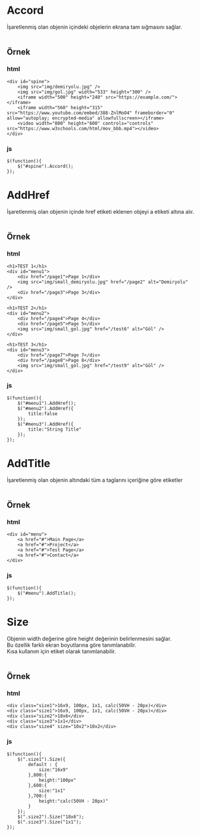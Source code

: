 # Accord
İşaretlenmiş olan objenin içindeki objelerin ekrana tam sığmasını sağlar.
<br /><br />
## Örnek
### html
```
<div id="spine">
    <img src="img/demiryolu.jpg" />
    <img src="img/gol.jpg" width="533" height="300" />
    <iframe width="500" height="240" src="https://example.com/"></iframe>
    <iframe width="560" height="315" src="https://www.youtube.com/embed/388-ZnlMoO4" frameborder="0" allow="autoplay; encrypted-media" allowfullscreen></iframe>
    <video width="800" height="600" controls="controls" src="https://www.w3schools.com/html/mov_bbb.mp4"></video>
</div>
```
### js
```
$(function(){
    $("#spine").Accord();
});
```




# AddHref
İşaretlenmiş olan objenin içinde href etiketi eklenen objeyi a etiketi altına alır.
<br /><br />
## Örnek
### html
```
<h1>TEST 1</h1>
<div id="menu1">
    <div href="/page1">Page 1</div>
    <img src="img/small_demiryolu.jpg" href="/page2" alt="Demiryolu" />
    <div href="/page3">Page 3</div>
</div>

<h1>TEST 2</h1>
<div id="menu2">
    <div href="/page4">Page 4</div>
    <div href="/page5">Page 5</div>
    <img src="img/small_gol.jpg" href="/test6" alt="Göl" />
</div>

<h1>TEST 3</h1>
<div id="menu3">
    <div href="/page7">Page 7</div>
    <div href="/page8">Page 8</div>
    <img src="img/small_gol.jpg" href="/test9" alt="Göl" />
</div>
```
### js
```
$(function(){
    $("#menu1").AddHref();
    $("#menu2").AddHref({
        title:false
    });
    $("#menu3").AddHref({
        title:"String Title"
    });
});
```



# AddTitle
İşaretlenmiş olan objenin altındaki tüm a taglarını içeriğine göre etiketler
<br /><br />
## Örnek
### html
```
<div id="menu">
    <a href="#">Main Page</a>
    <a href="#">Project</a>
    <a href="#">Test Page</a>
    <a href="#">Contact</a>
</div>
```
### js
```
$(function(){
    $("#menu").AddTitle();
});
```

# Size
Objenin width değerine göre height değerinin belirlenmesini sağlar.<br />
Bu özellik farklı ekran boyutlarına göre tanımlanabilir.<br />
Kısa kullanım için etiket olarak tanımlanabilir.
<br /><br />
## Örnek
### html
```
<div class="size1">16x9, 100px, 1x1, calc(50VH - 20px)</div>
<div class="size1">16x9, 100px, 1x1, calc(50VH - 20px)</div>
<div class="size2">18x6</div>
<div class="size3">1x1</div>
<div class="size4" size="10x2">10x2</div>
```
### js
```
$(function(){
    $(".size1").Size({
        default : {
            size:"16x9"
        },800:{
            height:"100px"
        },600:{
            size:"1x1"
        },700:{
            height:"calc(50VH - 20px)"
        }
    });
    $(".size2").Size("18x6");
    $(".size3").Size("1x1");
});
```